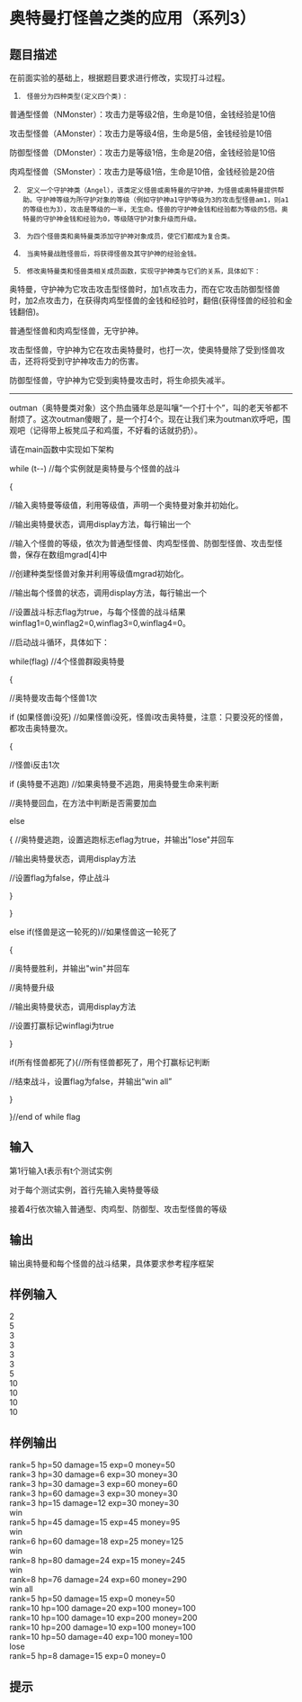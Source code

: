  # 奥特曼打怪兽之类的应用（系列3）  
  
 ## 题目描述  
 在前面实验的基础上，根据题目要求进行修改，实现打斗过程。  
   
 1.      怪兽分为四种类型(定义四个类)：  
   
 普通型怪兽（NMonster）：攻击力是等级2倍，生命是10倍，金钱经验是10倍  
   
 攻击型怪兽（AMonster）：攻击力是等级4倍，生命是5倍，金钱经验是10倍  
   
 防御型怪兽（DMonster）：攻击力是等级1倍，生命是20倍，金钱经验是10倍  
   
 肉鸡型怪兽（SMonster）：攻击力是等级1倍，生命是10倍，金钱经验是20倍  
   
 2.      定义一个守护神类（Angel），该类定义怪兽或奥特曼的守护神，为怪兽或奥特曼提供帮助。守护神等级为所守护对象的等级（例如守护神a1守护等级为3的攻击型怪兽am1，则a1的等级也为3），攻击是等级的一半，无生命。怪兽的守护神金钱和经验都为等级的5倍。奥特曼的守护神金钱和经验为0，等级随守护对象升级而升级。  
   
 3.      为四个怪兽类和奥特曼类添加守护神对象成员，使它们都成为复合类。  
   
 4.      当奥特曼战胜怪兽后，将获得怪兽及其守护神的经验金钱。  
   
 5.      修改奥特曼类和怪兽类相关成员函数，实现守护神类与它们的关系，具体如下：  
   
 奥特曼，守护神为它攻击攻击型怪兽时，加1点攻击力，而在它攻击防御型怪兽时，加2点攻击力，在获得肉鸡型怪兽的金钱和经验时，翻倍(获得怪兽的经验和金钱翻倍)。  
   
 普通型怪兽和肉鸡型怪兽，无守护神。  
   
 攻击型怪兽，守护神为它在攻击奥特曼时，也打一次，使奥特曼除了受到怪兽攻击，还将将受到守护神攻击力的伤害。  
   
 防御型怪兽，守护神为它受到奥特曼攻击时，将生命损失减半。  
   
   
   
   
   
 *******************************************************************************  
   
 outman（奥特曼类对象）这个热血骚年总是叫嚷“一个打十个”，叫的老天爷都不耐烦了。这次outman傻眼了，是一个打4个。现在让我们来为outman欢呼吧，围观吧（记得带上板凳瓜子和鸡蛋，不好看的话就扔扔）。  
   
 请在main函数中实现如下架构  
   
 while (t--)  //每个实例就是奥特曼与个怪兽的战斗  
   
 {  
   
 //输入奥特曼等级值，利用等级值，声明一个奥特曼对象并初始化。  
   
 //输出奥特曼状态，调用display方法，每行输出一个  
   
 //输入个怪兽的等级，依次为普通型怪兽、肉鸡型怪兽、防御型怪兽、攻击型怪兽，保存在数组mgrad[4]中  
   
 //创建种类型怪兽对象并利用等级值mgrad初始化。  
   
 //输出每个怪兽的状态，调用display方法，每行输出一个  
   
 //设置战斗标志flag为true，与每个怪兽的战斗结果winflag1=0,winflag2=0,winflag3=0,winflag4=0。  
   
 //启动战斗循环，具体如下：  
   
 while(flag) //4个怪兽群殴奥特曼  
   
 {  
   
   
 //奥特曼攻击每个怪兽1次  
   
   
   
   
 if (如果怪兽i没死)  //如果怪兽i没死，怪兽i攻击奥特曼，注意：只要没死的怪兽，都攻击奥特曼次。  
   
 {  
   
 //怪兽i反击1次  
   
   
   
 if (奥特曼不逃跑)     //如果奥特曼不逃跑，用奥特曼生命来判断  
   
 //奥特曼回血，在方法中判断是否需要加血  
   
 else  
   
 {   //奥特曼逃跑，设置逃跑标志eflag为true，并输出"lose"并回车  
   
 //输出奥特曼状态，调用display方法  
   
 //设置flag为false，停止战斗  
   
 }  
   
 }  
   
 else if(怪兽是这一轮死的)//如果怪兽这一轮死了  
   
 {  
   
 //奥特曼胜利，并输出"win"并回车  
   
 //奥特曼升级  
   
 //输出奥特曼状态，调用display方法  
   
 //设置打赢标记winflagi为true  
   
 }  
   
 if(所有怪兽都死了){//所有怪兽都死了，用个打赢标记判断  
   
 //结束战斗，设置flag为false，并输出“win all”  
   
 }  
   
 }//end of while flag  
   
   
 ## 输入  
 第1行输入t表示有t个测试实例  
   
   
   
 对于每个测试实例，首行先输入奥特曼等级  
   
   
   
 接着4行依次输入普通型、肉鸡型、防御型、攻击型怪兽的等级  
   
 ## 输出  
 输出奥特曼和每个怪兽的战斗结果，具体要求参考程序框架  
   
 ## 样例输入  
 2  
 5  
 3  
 3  
 3  
 3  
 5  
 10  
 10  
 10  
 10  
 ## 样例输出  
 rank=5 hp=50 damage=15 exp=0 money=50  
 rank=3 hp=30 damage=6 exp=30 money=30  
 rank=3 hp=30 damage=3 exp=60 money=60  
 rank=3 hp=60 damage=3 exp=30 money=30  
 rank=3 hp=15 damage=12 exp=30 money=30  
 win  
 rank=5 hp=45 damage=15 exp=45 money=95  
 win  
 rank=6 hp=60 damage=18 exp=25 money=125  
 win  
 rank=8 hp=80 damage=24 exp=15 money=245  
 win  
 rank=8 hp=76 damage=24 exp=60 money=290  
 win all  
 rank=5 hp=50 damage=15 exp=0 money=50  
 rank=10 hp=100 damage=20 exp=100 money=100  
 rank=10 hp=100 damage=10 exp=200 money=200  
 rank=10 hp=200 damage=10 exp=100 money=100  
 rank=10 hp=50 damage=40 exp=100 money=100  
 lose  
 rank=5 hp=8 damage=15 exp=0 money=0  
 ## 提示  
   
  
